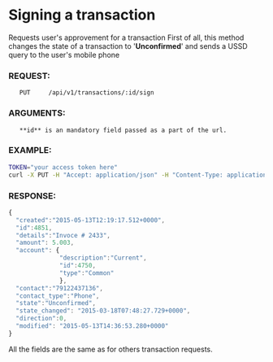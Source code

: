 # Signing a transaction
Requests user's approvement for a transaction
First of all, this method changes the state of a transaction to '**Unconfirmed**' and sends a USSD query to the user's mobile phone
### REQUEST:
       PUT     /api/v1/transactions/:id/sign
### ARGUMENTS:
       **id** is an mandatory field passed as a part of the url.
### EXAMPLE:
```bash
TOKEN="your access token here"
curl -X PUT -H "Accept: application/json" -H "Content-Type: application/json" -H "Authorization: Bearer $TOKEN" https://api.projectdgc.com/api/v1/transactions/4350/validate
```
### RESPONSE:
```javascript
{
  "created":"2015-05-13T12:19:17.512+0000",
  "id":4851, 
  "details":"Invoce # 2433",
  "amount": 5.003,
  "account": { 
              "description":"Current",
              "id":4750,
              "type":"Common"
              },
  "contact":"79122437136", 
  "contact_type":"Phone",
  "state":"Unconfirmed", 
  "state_changed": "2015-03-18T07:48:27.729+0000",
  "direction":0,
  "modified": "2015-05-13T14:36:53.280+0000"
}
```
All the fields are the same as for others transaction requests.
